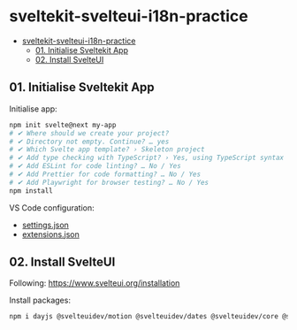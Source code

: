 # sveltekit-svelteui-i18n-practice

- [sveltekit-svelteui-i18n-practice](#sveltekit-svelteui-i18n-practice)
  - [01. Initialise Sveltekit App](#01-initialise-sveltekit-app)
  - [02. Install SvelteUI](#02-install-svelteui)

## 01. Initialise Sveltekit App

Initialise app:
```bash
npm init svelte@next my-app
# ✔ Where should we create your project?
# ✔ Directory not empty. Continue? … yes
# ✔ Which Svelte app template? › Skeleton project
# ✔ Add type checking with TypeScript? › Yes, using TypeScript syntax
# ✔ Add ESLint for code linting? … No / Yes
# ✔ Add Prettier for code formatting? … No / Yes
# ✔ Add Playwright for browser testing? … No / Yes
npm install
```

VS Code configuration:
* [settings.json](.vscode/settings.json)
* [extensions.json](.vscode/extensions.json)

## 02. Install SvelteUI

Following: https://www.svelteui.org/installation

Install packages:
```bash
npm i dayjs @svelteuidev/motion @svelteuidev/dates @svelteuidev/core @svelteuidev/composables
```